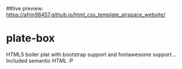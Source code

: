 ##live preview: https://afrin98457.github.io/html_css_template_airspace_website/

plate-box
=========

HTML5 boiler plat with bootstrap support and fontawesome support... Included semantic HTML :P
